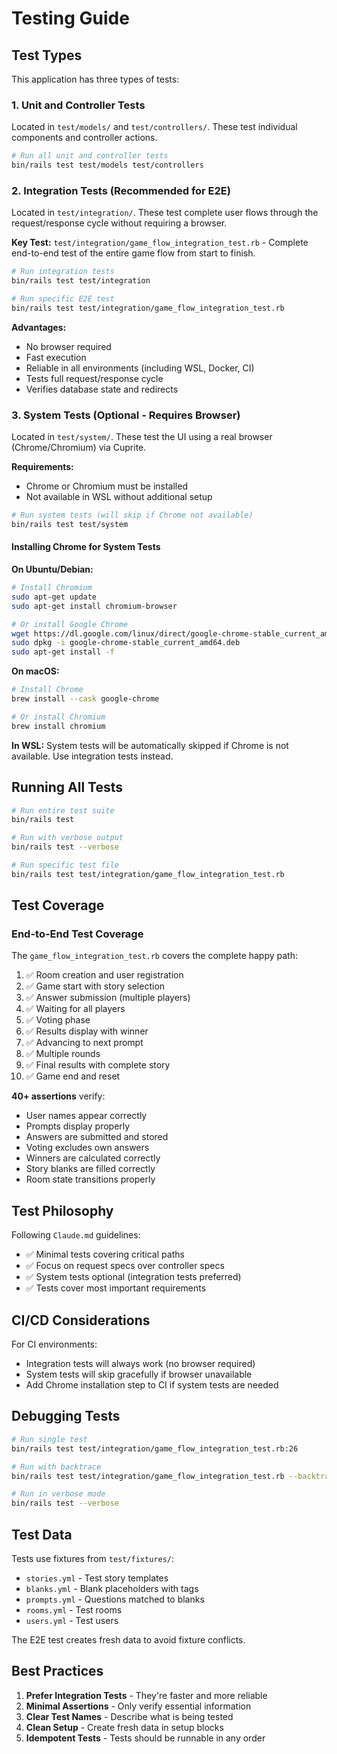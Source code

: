 # Testing Guide

## Test Types

This application has three types of tests:

### 1. Unit and Controller Tests
Located in `test/models/` and `test/controllers/`. These test individual components and controller actions.

```bash
# Run all unit and controller tests
bin/rails test test/models test/controllers
```

### 2. Integration Tests (Recommended for E2E)
Located in `test/integration/`. These test complete user flows through the request/response cycle without requiring a browser.

**Key Test:** `test/integration/game_flow_integration_test.rb` - Complete end-to-end test of the entire game flow from start to finish.

```bash
# Run integration tests
bin/rails test test/integration

# Run specific E2E test
bin/rails test test/integration/game_flow_integration_test.rb
```

**Advantages:**
- No browser required
- Fast execution
- Reliable in all environments (including WSL, Docker, CI)
- Tests full request/response cycle
- Verifies database state and redirects

### 3. System Tests (Optional - Requires Browser)
Located in `test/system/`. These test the UI using a real browser (Chrome/Chromium) via Cuprite.

**Requirements:**
- Chrome or Chromium must be installed
- Not available in WSL without additional setup

```bash
# Run system tests (will skip if Chrome not available)
bin/rails test test/system
```

#### Installing Chrome for System Tests

**On Ubuntu/Debian:**
```bash
# Install Chromium
sudo apt-get update
sudo apt-get install chromium-browser

# Or install Google Chrome
wget https://dl.google.com/linux/direct/google-chrome-stable_current_amd64.deb
sudo dpkg -i google-chrome-stable_current_amd64.deb
sudo apt-get install -f
```

**On macOS:**
```bash
# Install Chrome
brew install --cask google-chrome

# Or install Chromium
brew install chromium
```

**In WSL:**
System tests will be automatically skipped if Chrome is not available. Use integration tests instead.

## Running All Tests

```bash
# Run entire test suite
bin/rails test

# Run with verbose output
bin/rails test --verbose

# Run specific test file
bin/rails test test/integration/game_flow_integration_test.rb
```

## Test Coverage

### End-to-End Test Coverage

The `game_flow_integration_test.rb` covers the complete happy path:

1. ✅ Room creation and user registration
2. ✅ Game start with story selection
3. ✅ Answer submission (multiple players)
4. ✅ Waiting for all players
5. ✅ Voting phase
6. ✅ Results display with winner
7. ✅ Advancing to next prompt
8. ✅ Multiple rounds
9. ✅ Final results with complete story
10. ✅ Game end and reset

**40+ assertions** verify:
- User names appear correctly
- Prompts display properly
- Answers are submitted and stored
- Voting excludes own answers
- Winners are calculated correctly
- Story blanks are filled correctly
- Room state transitions properly

## Test Philosophy

Following `Claude.md` guidelines:
- ✅ Minimal tests covering critical paths
- ✅ Focus on request specs over controller specs
- ✅ System tests optional (integration tests preferred)
- ✅ Tests cover most important requirements

## CI/CD Considerations

For CI environments:
- Integration tests will always work (no browser required)
- System tests will skip gracefully if browser unavailable
- Add Chrome installation step to CI if system tests are needed

## Debugging Tests

```bash
# Run single test
bin/rails test test/integration/game_flow_integration_test.rb:26

# Run with backtrace
bin/rails test test/integration/game_flow_integration_test.rb --backtrace

# Run in verbose mode
bin/rails test --verbose
```

## Test Data

Tests use fixtures from `test/fixtures/`:
- `stories.yml` - Test story templates
- `blanks.yml` - Blank placeholders with tags
- `prompts.yml` - Questions matched to blanks
- `rooms.yml` - Test rooms
- `users.yml` - Test users

The E2E test creates fresh data to avoid fixture conflicts.

## Best Practices

1. **Prefer Integration Tests** - They're faster and more reliable
2. **Minimal Assertions** - Only verify essential information
3. **Clear Test Names** - Describe what is being tested
4. **Clean Setup** - Create fresh data in setup blocks
5. **Idempotent Tests** - Tests should be runnable in any order
